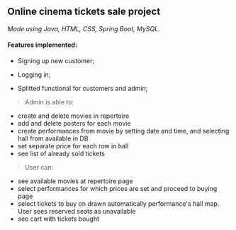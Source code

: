## Online cinema tickets sale project 

*Made using Java, HTML, CSS, Spring Boot, MySQL.*

#### Features implemented:

- Signing up new customer;

- Logging in;

- Splitted functional for customers and admin;

>Admin is able to:
 - create and delete movies in repertoire
 - add and delete posters for each movie
 - create performances from movie by setting date and time, and selecting hall from available in DB
 - set separate price for each row in hall
 - see list of already sold tickets
>User can: 
 - see available movies at repertoire page
 - select performances for which prices are set and proceed to buying page
 - select tickets to buy on drawn automatically performance's hall map. User sees reserved seats as unavailable
 - see cart with tickets bought

